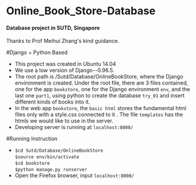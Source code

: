 # Online_Book_Store-Database
<h4>Database project in SUTD, Singapore</h4>
Thanks to Prof Meihui Zhang's kind guidance.
  
#Django + Python Based
* This project was created in Ubuntu 14.04
* We use a low version of Django--0.96.5. 
* The root path is /Sutd/Database/OnlineBookStore, where the Django environment is created. Under the root file, there are 3 files contained, one for the app `bookstore`, one for the Django environment `env`, and the last one `part1`, using python to create the database `try_01` and insert different kinds of books into it.
* In the web app `bookstore`, the `basic html` stores the fundamental html files only with a style.css connected to it . The file `templates` has the htmls we would like to use in the server.
* Developing server is running at `localhost:8000/`
  
#Running Instruction
* ```$cd Sutd/Database/OnlineBookStore```<br>
  ```$source env/bin/activate```<br>
  ```$cd bookstore```<br>
  ```$python manage.py runserver```<br>
* Open the Firefox browser, input `localhost:8000/`
